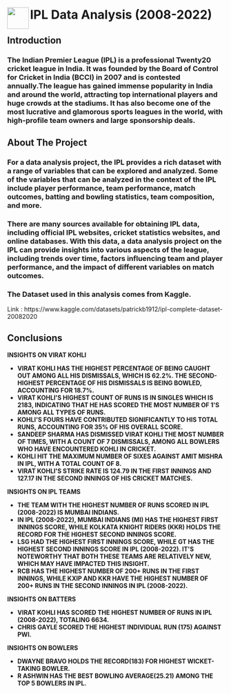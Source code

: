 <div class="container">
      <div class="image">
        <img src="https://www.jagranimages.com/images/newimg/21082020/21_08_2020-ipl_logo_20650553.jpg" float="left" align="left" height="50" width="50">
      </div>
      <div class="text">
        <h1 align="centre">IPL Data Analysis (2008-2022)</h1>
      </div>
    </div>
    <h2>Introduction</h2>
    <h3>The Indian Premier League (IPL) is a professional Twenty20 cricket league in India. It was founded by the Board of Control for Cricket in India (BCCI) in 2007 and is contested annually.The league has gained immense popularity in India and around the world, attracting top international players and huge crowds at the stadiums. It has also become one of the most lucrative and glamorous sports leagues in the world, with high-profile team owners and large sponsorship deals. 
</h3>
    <h2>About The Project</h2>
    <h3>For a data analysis project, the IPL provides a rich dataset with a range of variables that can be explored and analyzed. Some of the variables that can be analyzed in the context of the IPL include player performance, team performance, match outcomes, batting and bowling statistics, team composition, and more.
</h3>
<h3>
There are many sources available for obtaining IPL data, including official IPL websites, cricket statistics websites, and online databases. With this data, a data analysis project on the IPL can provide insights into various aspects of the league, including trends over time, factors influencing team and player performance, and the impact of different variables on match outcomes.</h3>
<h3>The Dataset used in this analysis comes from Kaggle.</h3><p>Link : https://www.kaggle.com/datasets/patrickb1912/ipl-complete-dataset-20082020</p>
<h2>Conclusions</h2>
<p><b>INSIGHTS ON VIRAT KOHLI<b></p>
<ul>
<li>VIRAT KOHLI HAS THE HIGHEST PERCENTAGE OF BEING CAUGHT OUT AMONG ALL HIS DISMISSALS, WHICH IS 62.2%. THE SECOND-HIGHEST PERCENTAGE OF HIS DISMISSALS IS BEING BOWLED, ACCOUNTING FOR 18.7%.</li>
<li>VIRAT KOHLI'S HIGHEST COUNT OF RUNS IS IN SINGLES WHICH IS 2183, INDICATING THAT HE HAS SCORED THE MOST NUMBER OF 1'S AMONG ALL TYPES OF RUNS.
</li>
<li>KOHLI'S FOURS HAVE CONTRIBUTED SIGNIFICANTLY TO HIS TOTAL RUNS, ACCOUNTING FOR 35% OF HIS OVERALL SCORE.
</li>
<li>SANDEEP SHARMA HAS DISMISSED VIRAT KOHLI THE MOST NUMBER OF TIMES, WITH A COUNT OF 7 DISMISSALS, AMONG ALL BOWLERS WHO HAVE ENCOUNTERED KOHLI IN CRICKET.</li>
<li>KOHLI HIT THE MAXIMUM NUMBER OF SIXES AGAINST AMIT MISHRA IN IPL, WITH A TOTAL COUNT OF 8.
</li>
<li>VIRAT KOHLI'S STRIKE RATE IS 124.79 IN THE FIRST INNINGS AND 127.17 IN THE SECOND INNINGS OF HIS CRICKET MATCHES.</li>
</ul>
<p><b>INSIGHTS ON IPL TEAMS</b></p>
<ul>
<li>THE TEAM WITH THE HIGHEST NUMBER OF RUNS SCORED IN IPL (2008-2022) IS MUMBAI INDIANS.</li>
<li>IN IPL (2008-2022), MUMBAI INDIANS (MI) HAS THE HIGHEST FIRST INNINGS SCORE, WHILE KOLKATA KNIGHT RIDERS (KKR) HOLDS THE RECORD FOR THE HIGHEST SECOND INNINGS SCORE.</li>
<li>LSG HAD THE HIGHEST FIRST INNINGS SCORE, WHILE GT HAS THE HIGHEST SECOND INNINGS SCORE IN IPL (2008-2022). IT'S NOTEWORTHY THAT BOTH THESE TEAMS ARE RELATIVELY NEW, WHICH MAY HAVE IMPACTED THIS INSIGHT.</li>
<li>RCB HAS THE HIGHEST NUMBER OF 200+ RUNS IN THE FIRST INNINGS, WHILE KXIP AND KKR HAVE THE HIGHEST NUMBER OF 200+ RUNS IN THE SECOND INNINGS IN IPL (2008-2022).</li>
</ul>
<p><b>INSIGHTS ON BATTERS</b></p>
<ul>
<li>VIRAT KOHLI HAS SCORED THE HIGHEST NUMBER OF RUNS IN IPL (2008-2022), TOTALING 6634.</li>
<li>CHRIS GAYLE SCORED THE HIGHEST INDIVIDUAL RUN (175) AGAINST PWI.
</li>
</ul>
<p><b>INSIGHTS ON BOWLERS</b></p>
<ul>
<li>DWAYNE BRAVO HOLDS THE RECORD(183) FOR HIGHEST WICKET-TAKING BOWLER.</li>
<li>R ASHWIN HAS THE BEST BOWLING AVERAGE(25.21) AMONG THE TOP 5 BOWLERS IN IPL.</li>
</ul>
